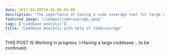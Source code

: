 ```yaml
---
date: 2017-04-09T10:58:08-04:00
description: "The importance of having a code coverage tool for large codebases"
featured_image: "/images/codecoverage.jpeg"
tags: ["codebase analysis"]
title: "Codebase Analysis with help of codecoverage"
---
```


THIS POST IS Working in progress :)
Having a large codebase .. to be continued.
